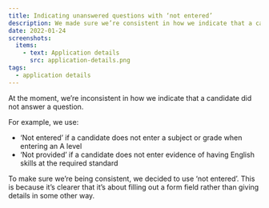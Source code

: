 ```yaml
---
title: Indicating unanswered questions with ‘not entered’
description: We made sure we’re consistent in how we indicate that a candidate did not answer a question.
date: 2022-01-24
screenshots:
  items:
    - text: Application details
      src: application-details.png
tags:
  - application details
---
```


At the moment, we’re inconsistent in how we indicate that a candidate did not answer a question.

For example, we use:

- ‘Not entered’ if a candidate does not enter a subject or grade when entering an A level
- ‘Not provided’ if a candidate does not enter evidence of having English skills at the required standard

To make sure we’re being consistent, we decided to use ‘not entered’. This is because it’s clearer that it’s about filling out a form field rather than giving details in some other way.
